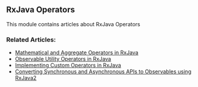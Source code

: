 ## RxJava Operators
 
 This module contains articles about RxJava Operators
 
### Related Articles:

- [Mathematical and Aggregate Operators in RxJava](https://www.surya.com/rxjava-math)
- [Observable Utility Operators in RxJava](https://www.surya.com/rxjava-observable-operators)
- [Implementing Custom Operators in RxJava](https://www.surya.com/rxjava-custom-operators)
- [Converting Synchronous and Asynchronous APIs to Observables using RxJava2](https://www.surya.com/rxjava-apis-to-observables)

 

